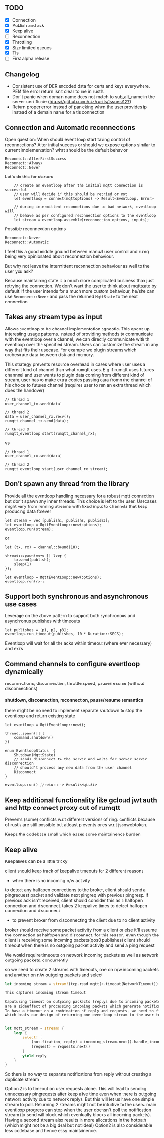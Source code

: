 
TODO
------

- [X] Connection
- [X] Publish and ack
- [X] Keep alive
- [ ] Reconnection
- [X] Throttling
- [X] Size limited queues
- [X] Tls
- [ ] First alpha release

Changelog
--------
* Consistent use of DER encoded data for certs and keys everywhere. PEM file error return isn't clear to me in rustls
* Don't panic when domain name does not match to sub_alt_name in the server certificate (https://github.com/ctz/rustls/issues/127)
* Return proper error instead of panicking when the user provides ip instead of a domain name for a tls connection

Connection and Automatic reconnections
-------

Open question: When should event loop start taking control of reconnections? After initial success or should
we expose options similar to current implementation? what should be the default behavior

```
Reconnect::AfterFirstSuccess
Reconnect::Always
Reconnect::Never
```

Let's do this for starters

```$xslt
    // create an eventloop after the initial mqtt connection is successful
    // user will decide if this should be retried or not
    let eventloop = connect(mqttoptions) -> Result<EventLoop, Error>

    // during intermittent reconnetions due to bad network, eventloop will
    // behave as per configured reconnection options to the eventloop
    let stream = eventloop.assemble(reconnection_options, inputs);
```

Possible reconnection options

```$xslt
Reconnect::Never
Reconnect::Automatic
```

I feel this a good middle ground between manual user control and rumq being very opinionated about
reconnection behaviour. 

But why not leave the intermittent reconnection behaviour as well to the user you ask? 

Because maintaining
state is a much more complicated business than just retrying the connection. We don't want the user to think
about mqttstate by default. If the user intends for a much more custom behaviour, he/she can use
`Reconnect::Never` and pass the returned `MqttState` to the next connection.

Takes any stream type as input
-------

Allows eventloop to be channel implementation agnostic. This opens up interesting usage patterns. Instead of providing
methods to communicate with the eventloop over a channel, we can directly communicate with th eventloop over the specified stream. Users can customize the stream in any way that fits their usecase. For example we plugin streams which orchestrate data between 
disk and memory.

This strategy prevents resource overhead in cases where user uses a different kind of channel than what rumqtt uses. E.g if
rumqtt uses futures channnel and user wants to plugin data coming from different kind of stream, user has to make extra copies
passing data fromn the channel of his choice to futures channel (requires user to run an extra thread which does the handover)

```
// thread 1
user_channel_tx.send(data)

// thread 2
data = user_channel_rx.recv();
rumqtt_channel_tx.send(data);

// thread 3
rumqtt_eventloop.start(rumqtt_channel_rx);
```

vs

```
// thread 1
user_channel_tx.send(data)

// thread 2
rumqtt_eventloop.start(user_channel_rx_stream);
```


Don't spawn any thread from the library
-------

Provide all the eventloop handling necessary for a robust mqtt connection but don't spawn any inner threads. This choice is
left to the user. Usecases might vary from running streams with fixed input to channels that keep producing data forever

```
let stream = vec![publish1, publish2, publish3];
let eventloop = MqttEventLoop::new(options);
eventloop.run(stream);
```

or

```
let (tx, rx) = channel::bound(10);

thread::spawn(move || loop {
    tx.send(publish);
    sleep(1)
});

let eventloop = MqttEventLoop::new(options);
eventloop.run(rx);
```


Support both synchronous and asynchronous use cases
-------

Leverage on the above pattern to support both synchronous and asynchronus publishes with timeouts

```
let publishes = [p1, p2, p3];
eventloop.run_timeout(publishes, 10 * Duration::SECS);
```

Eventloop will wait for all the acks within timeout (where ever necessary) and exits


Command channels to configure eventloop dynamically
-------

reconnections, disconnection, throttle speed, pause/resume (without disconnections)


#### shutdown, disconnection, reconnection, pause/resume semantics

there might be no need to implement separate shutdown to stop the eventloop and return existing state

```
let eventloop = MqttEventloop::new();

thread::spawn(|| {
    command.shutdown()
})

enum EventloopStatus  {
    Shutdown(MqttState)
    // sends disconnect to the server and waits for server server disconnection
    // should't process any new data from the user channel
    Disconnect 
}

eventloop.run() //return -> Result<MqttSt>
```


Keep additional functionality like gcloud jwt auth and http connect proxy out of rumqtt
-------

Prevents (some) conflicts w.r.t different versions of ring. conflicts because of rustls are still possible but atleast
prevents ones w.r.t jsonwebtoken.

Keeps the codebase small which eases some maintainence burden

Keep alive
-------

Keepalives can be a little tricky

client should keep track of keepalive timeouts for 2 different reasons

* when there is no incoming n/w activity

to detect any halfopen connections to the broker, client should send a pingrequest packet
and validate next pingreq with previous pingresp.
if previous ack isn't received, client should consider this as a halfopen connection and
disconnect. takes 2 keepalive times to detect halfopen connection and disconnect

* to prevent broker from disconnecting the client due to no client activity

broker should receive some packet activity from a client or else it'll assume the
connection as halfopen and disconnect.
for this reason, even though the client is receiving some incoming packets(qos0 publishes)
client should timeout when there is no outgoing packet activity and send a ping request


We would require timeouts on network incoming packets as well as network outgoing packets. concurrently

so we need to create 2 streams with timeouts, one on n/w incoming packets and another on n/w outgoing packets and select

```rust
let incoming_stream = stream!(tcp.read_mqtt().timeout(NetworkTimeout))

This captures incoming stream timeout

Caputuring timeout on outgoing packects (replys due to incoming packets + user requests) is tricky because replys
are a sideeffect of processing incoming packets which generate notifications for the user as well. 
To have a timeout on a combination of reply and requests, we need to filter out notifications (or put it into other stream) 
which beats our design of returning one eventloop stream to the user to handle full mqtt io


let mqtt_stream = stream! {
    loop {
        select! {
            (notification, reply) = incoming_stream.next().handle_incoming_packet(),
            (request) = requests.next()
        } 
        yield reply
    }
}
```

So there is no way to separate notifications from reply without creating a duplicate stream

Option 2 is to timeout on user requests alone. This will lead to sending unnecessary pingreqests after keep alive time
even when there is outgoing network activity due to network replys. But this will let us have one simple 
stream to poll. Returning 2 streams might not be intuitive to the users. main eventloop progress can stop when the user
doensn't poll the notification stream (tx.send will block which eventually blocks all incoming packets). Having a second stream also results in more allocations in the hotpath (which might not be a big deal but not ideal) 
Option2 is also considerable less codebase and hence easy maintainence.

